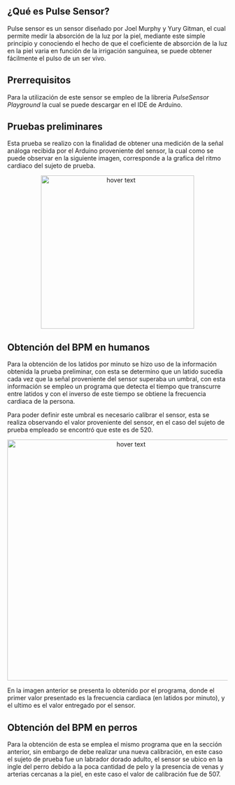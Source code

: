 ## ¿Qué es Pulse Sensor?

Pulse sensor es un sensor diseñado por Joel Murphy y Yury Gitman, el cual permite medir la absorción de la luz por la piel, mediante este simple principio y conociendo el hecho de que el coeficiente de absorción de la luz en la piel varia en función de la irrigación sanguínea, se puede obtener fácilmente el pulso de un ser vivo.

## Prerrequisitos

Para la utilización de este sensor se empleo de la libreria _PulseSensor Playground_ la cual se puede descargar en el IDE de Arduino.

## Pruebas preliminares

Esta prueba se realizo con la finalidad de obtener una medición de la señal análoga recibida por el Arduino proveniente del sensor, la cual como se puede observar en la siguiente imagen, corresponde a la grafica del ritmo cardiaco del sujeto de prueba. 

<p align="center">
  <img src="https://github.com/pavanegasg/Sistemas-Embebidos/blob/master/Manuales/Sensores/Pulse%20Sensor/PrimerPrueba.png" width="350" title="hover text">
</p>

## Obtención del BPM en humanos 

Para la obtención de los latidos por minuto se hizo uso de la información obtenida la prueba preliminar, con esta se determino que un latido sucedía cada vez que la señal proveniente del sensor superaba un umbral, con esta información se empleo un programa que detecta el tiempo que transcurre entre latidos y con el inverso de este tiempo se obtiene la frecuencia cardiaca de la persona.

Para poder definir este umbral es necesario calibrar el sensor, esta se realiza observando el valor proveniente del sensor, en el caso del sujeto de prueba empleado se encontró que este es de 520.

<p align="center">
  <img src="https://github.com/pavanegasg/Sistemas-Embebidos/blob/master/Manuales/Sensores/Pulse%20Sensor/BPM.jpeg" width="550" title="hover text">
</p>

En la imagen anterior se presenta lo obtenido por el programa, donde el primer valor presentado es la frecuencia cardiaca (en latidos por minuto), y el ultimo es el valor entregado por el sensor.

## Obtención del BPM en perros

Para la obtención de esta se emplea el mismo programa que en la sección anterior, sin embargo de debe realizar una nueva calibración, en este caso el sujeto de prueba fue un labrador dorado adulto, el sensor se ubico en la ingle del perro debido a la poca cantidad de pelo y la presencia de venas y arterias cercanas a la piel, en este caso el valor de calibración fue de 507. 
